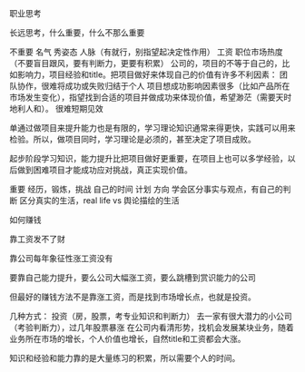 

职业思考

长远思考，什么重要，什么不那么重要

不重要
名气
秀姿态
人脉（有就行，别指望起决定性作用）
工资
职位市场热度（不要盲目跟风，要有判断力，更要有积累）
公司的，项目的不等于自己的，比如影响力，项目经验和title。把项目做好来体现自己的价值有许多不利因素：
团队协作，很难将成功或失败归结于个人
项目想成功影响因素很多（比如产品所在市场发生变化），指望找到合适的项目并做成功来体现价值，希望渺茫（需要天时地利人和）。
很难短期见效

单通过做项目来提升能力也是有限的，学习理论知识通常来得更快，实践可以用来检验。所以，做项目同时，学习理论是必须的，甚至决定了项目成败。

起步阶段学习知识，能力提升比把项目做好更重要，在项目上也可以多学经验，以后做到困难项目才能成功应对挑战，真正实现价值。



重要
经历，锻炼，挑战
自己的时间
计划
方向
学会区分事实与观点，有自己的判断
区分真实的生活，real life vs 舆论描绘的生活

如何赚钱

靠工资发不了财

靠公司每年象征性涨工资没有

要靠自己能力提升，要么公司大幅涨工资，要么跳槽到赏识能力的公司

但最好的赚钱方法不是靠涨工资，而是找到市场增长点，也就是投资。

几种方式：
投资（房，股票，考专业知识和判断力）
去一家有很大潜力的小公司（考验判断力），过几年股票暴涨
在公司内看清形势，找机会发展某块业务，随着业务所在市场的增长，个人价值也增长，自然title和工资都会大涨。


知识和经验和能力靠的是大量练习的积累，所以需要个人的时间。


